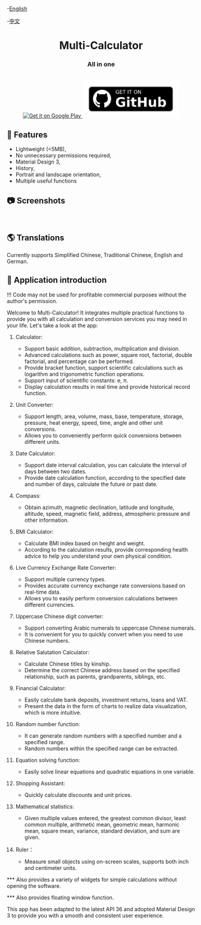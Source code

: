 -[English](README.md)

-[中文](README_zh.md)

<div align="center">

# Multi-Calculator

### All in one

<br>

<a href="https://play.google.com/store/apps/details?id=com.yangdai.calc">
      <img alt="Get it on Google Play" src="https://play.google.com/intl/en_us/badges/static/images/badges/en_badge_web_generic.png" height="100">
</a>

<a href="https://github.com/YangDai2003/Multi-Calculator-Android/releases">
      <img alt="Get it on GitHub" src="https://raw.githubusercontent.com/deckerst/common/main/assets/get-it-on-github.png" height="100">
</a>

<br>

</div>

## 📖 Features

* Lightweight (<5MB), 
* No unnecessary permissions required, 
* Material Design 3, 
* History, 
* Portrait and landscape orientation, 
* Multiple useful functions

## 📷 Screenshots

<img src="https://github.com/YangDai2003/Multi-Calculator-Android/assets/107718193/1f0cd1a6-e1db-45a5-828e-16c9864d9ab9" width="15%" alt=""/>
<img src="https://github.com/YangDai2003/Multi-Calculator-Android/assets/107718193/99810edf-2087-4665-b1aa-8ebd3f8f78bd" width="15%" alt=""/>
<img src="https://github.com/YangDai2003/Multi-Calculator-Android/assets/107718193/93cc1cbd-a8ae-4e30-ab79-8b123ea47381" width="15%" alt=""/>
<img src="https://github.com/YangDai2003/Multi-Calculator-Android/assets/107718193/f73e1ec3-af02-45f9-be7c-02ed0c5384df" width="15%" alt=""/>
<img src="https://github.com/YangDai2003/Multi-Calculator-Android/assets/107718193/357a32b6-66bc-4928-a5e1-61887f101ab7" width="15%" alt=""/>
<img src="https://github.com/YangDai2003/Multi-Calculator-Android/assets/107718193/b21cbb6a-2d61-4858-9442-7d8d111c1ee4" width="15%" alt=""/>
<img src="https://github.com/YangDai2003/Multi-Calculator-Android/assets/107718193/83d07490-f0a9-49eb-ad74-432e0de35708" width="15%" alt=""/>
<img src="https://github.com/YangDai2003/Multi-Calculator-Android/assets/107718193/ec4cd6ef-e996-4b90-b6b9-e5084c4451c6" width="15%" alt=""/>

## 🌎 Translations

Currently supports Simplified Chinese, Traditional Chinese, English and German.

## 📃 Application introduction

!!! Code may not be used for profitable commercial purposes without the author's permission.

Welcome to Multi-Calculator!
It integrates multiple practical functions to provide you with all calculation and conversion services you may need in your life. Let's take a look at the app:

1. Calculator:
    - Support basic addition, subtraction, multiplication and division.
    - Advanced calculations such as power, square root, factorial, double factorial, and percentage can be performed.
    - Provide bracket function, support scientific calculations such as logarithm and trigonometric function operations.
    - Support input of scientific constants: e, π.
    - Display calculation results in real time and provide historical record function.

2. Unit Converter:
    - Support length, area, volume, mass, base, temperature, storage, pressure, heat energy, speed, time, angle and other unit conversions.
    - Allows you to conveniently perform quick conversions between different units.

3. Date Calculator:
    - Support date interval calculation, you can calculate the interval of days between two dates.
    - Provide date calculation function, according to the specified date and number of days, calculate the future or past date.

4. Compass:
    - Obtain azimuth, magnetic declination, latitude and longitude, altitude, speed, magnetic field, address, atmospheric pressure and other information.

5. BMI Calculator:
    - Calculate BMI index based on height and weight.
    - According to the calculation results, provide corresponding health advice to help you understand your own physical condition.

6. Live Currency Exchange Rate Converter:
    - Support multiple currency types.
    - Provides accurate currency exchange rate conversions based on real-time data.
    - Allows you to easily perform conversion calculations between different currencies.

7. Uppercase Chinese digit converter:
    - Support converting Arabic numerals to uppercase Chinese numerals.
    - It is convenient for you to quickly convert when you need to use Chinese numbers.

8. Relative Salutation Calculator:
    - Calculate Chinese titles by kinship.
    - Determine the correct Chinese address based on the specified relationship, such as parents, grandparents, siblings, etc.

9. Financial Calculator:
    - Easily calculate bank deposits, investment returns, loans and VAT.
    - Present the data in the form of charts to realize data visualization, which is more intuitive.

10. Random number function:
    - It can generate random numbers with a specified number and a specified range.
    - Random numbers within the specified range can be extracted.

11. Equation solving function:
    - Easily solve linear equations and quadratic equations in one variable.

12. Shopping Assistant:
    - Quickly calculate discounts and unit prices.

13. Mathematical statistics:
    - Given multiple values entered, the greatest common divisor, least common multiple, arithmetic mean, geometric mean, harmonic mean, square mean, variance, standard deviation, and sum are given.

14. Ruler：
    - Measure small objects using on-screen scales, supports both inch and centimeter units.

*** Also provides a variety of widgets for simple calculations without opening the software.

*** Also provides floating window function.

This app has been adapted to the latest API 36 and adopted Material Design 3 to provide you with a smooth and consistent user experience.
